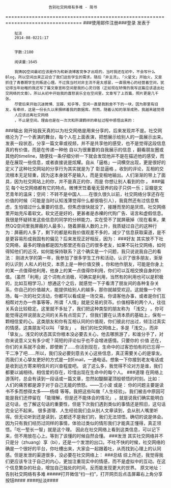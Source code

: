                        告别社交网络有多难 - 简书
================================================================================
###使用邮件注册###登录        发表于


        
        扯淡
        2014-08-0221:17


        字数:2180

        阅读量:1645

        我猜QQ空间最初应该是作为和新浪博客竞争才出现的，当时我还在初中，不会写什么Blog，所以空间出来正迎合了我们这些学生的需求。随后「非主流」、「火星文」开始火，又是抓住了青春期学生的叛逆心理。不过我当时对非主流不是太感冒，一直很用心的经营着空间，犹记得当年幼稚的我还写了篇文章宣称空间是我的心灵归宿（正如现在矫情的我写这篇应该退出社交网络的文章）。所以从初中开始我的喜怒哀乐全在空间里，文章写了上百篇，照片更是几千张。
        尽管后来开始沉迷微博、豆瓣、知乎等，空间一直是我割舍不下的一块，因为那里有旧友，有牵绊，这是一份长久以来捆绑着我的数据库。然而，随着认知的渐渐成熟，我越来越觉得
        人应该远离社交网络
        ，不止是空间。理由也是在一次次和所谓羁绊的牵扯过程中感悟出来的：
###输出        刚开始我天真的以为社交网络是用来分享的，后来发现并不是。社交网络沦为了一个表演的舞台，每个人在上面表演，把想展示给别人的一面展示出来。发表一段状态，分享一篇文章或视频，并不是共享他的感受，也不是觉得这段信息真的有价值，而是在传递一种他
        自以为很重要的自我展示的信息
        ，翻看朋友圈或其他的timeline，随便找一条仔细分析一下就会发现他并不是在描述他的感受，而是在展现一些信息，或者直接说是炫耀。自从「逼格」一词横空出现，更是很好的定义了这种社交网站的分享行为其实就是为了
        彰显逼格
        。收到的评论，互相的交流根本无足轻重，因为这本身就不是输入，而是变相地输出。人们渐渐的带上了面具，因为社交网站上的你，并不是真正的你，而是
        你想让别人看到的你
        。
###偏见        每个社交网络都有它的特点。微博烹饪着毫无营养的段子只供一乐；豆瓣是文艺青年的温床；空间：不转不是中国人……在很久很久以前，社交网络分享还存在价值的时候（可能是当时认知浅薄觉得什么都很吸引人），我竟然还有过信息焦虑，生怕错过什么重要的信息。但焦虑很快就没了，接踵而至的是厌烦。社交网络里开始充斥着软文。软文还是好的，更甚者是赤裸的代购广告、谣言和虚假信息。我很是怀疑转发这些信息的同学的分辨能力，实在受不了就屏蔽掉（现在看来，果然QQ空间里我屏蔽的人最多）。随着屏蔽人数的上升，我质疑过自己的这种行为：屏蔽的人多了，剩下的都是和我价值观差不多的，减少了信息获取渠道，是不是更容易形成我固有的偏见？后来发现正好相反，因为：
###好友        其实放不下社交网络，最多的理由都是因为那里还有自己的很多老友，如果不玩社交网络，如何得知他们的近况，如何能保持联系？这个确实是一个问题，我只说说我自己的看法：
        刚进大学的第一年，我参加了很多学生工作和活动，认识了很多朋友，渐渐的认识到
        人和人的社交，本质上是一种价值交换
        。你和他作朋友，可能是你身上的某一点值得他利用，他身上的某一点值得你利用，你们可以互相交换自身的价值。（虽然「利用」这个词有点消极，可确实是利用，当然有的利用也可以是积极的，比如互相学习。）想通这个之后，就感觉一下子看清了朋友间的各种复杂关系，你自己的价值越大，能提供给别人的越多，那你就越受欢迎。这就像一个市场，每一次的社交活动，你都可以看成是一场交易。你请客他办事，或者是你们互相帮对方办一件事等等，所谓「人情」就是交易的货币。价值相等的两个人，往往关系会比较稳定。这里就不多扯了，我们把这种类型的朋友称为
        「浅交」
        。你可能觉得这样说朋友之间的关系有点现实了，但我们要在认清本质的基础上，保有一颗相信爱的心。这类朋友和你有互相认同的价值观，你们彼此付出过，倾注过真实的情感，这类朋友可以叫
        「挚友」
        。
        我们的社交网络上，多是「浅交」，而非「挚友」。浅交的状态其实你根本没必要去关心，他去哪旅游了，和谁分手了，对你来说意义又有多少呢？简短的评论似乎也不会增进感情。只要你的
        价值
        还在，你们的关系就不会断，即使断了……你活到现在，生命中的过客恐怕有的已忘得一干二净了吧……所以，我们没必要刻意去关心这些信息，真正需要关心的是挚友。而我们关心挚友更好的方式是一封Email，一通电话。想象一下你接到老友电话或是收到远方寄来明信片的兴奋程度吧。
        说了这么多，我觉得不论对方是谁，我们都要以诚相待。相信爱的存在，珍惜出现在生命中的每个人。
###道理        在网络上游荡时，总会有读到一段话或一篇文章，忽然如醍醐灌顶般顿悟的时刻。比如：
        人们的痛苦都是源于对于自己无能的愤怒。——王小波
        或是：
        你的问题主要是读书不多而想得太多——杨绛
        等等。我把这些叫做「人生经验」。我们被击中原因可能是我们还停留在
        「能理解，但是还不能体会的情况」
        。就是说我们确实能明白这句话，也了解这句话的重要性，但是下次我们遇到类似的事情还是照旧，这句话完全记不起来。
        很多道理、人生经验我们会从别人文章读到，会从别人嘴里听得。但无论听到还是读到，这都还不是我们的，我们无法领悟。确切的说是体会。因为只有我们经历过同样的事情，体验过类似的情形我们才能真正懂得，真正领悟。「吃一堑长一智」就是这个理。
        因此在社交网络上看到这类信息，可以记下来，但不用放在心上。等到了该懂的时候自然会懂。
###发泄        其实社交网络并不只是分（zhuang）享（bi），还是一个发泄的出口。不吐不快的时候，社交网络的确是一个很好的平台，你吐槽出来，大家会一起跟着吐，从而找到心理上的认同感。但是发泄的渠道很多，没必要在社交网络上：
###总结        综上所述，我觉得我们更应该专注于自己的内心，更加注重现实中的情感，而不是虚拟中的互动。在这个信息繁杂的社会，增加自己独处的时间，反而能发现更大的世界。
        原文地址：
        告别社交网络有多难
#####打开微信“扫一扫”，打开网页后点击屏幕右上角分享按钮####
        ####扯淡####
      
